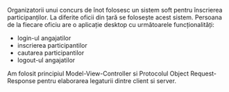 Organizatorii unui concurs de înot folosesc un sistem soft pentru înscrierea participanților. La diferite oficii din
țară se folosește acest sistem. Persoana de la fiecare oficiu are o aplicație desktop cu următoarele funcționalități:
 - login-ul angajatilor
 - inscrierea participantilor
 - cautarea participantilor
 - logout-ul angajatilor
 
 Am folosit principiul Model-View-Controller si Protocolul Object Request-Response pentru elaborarea legaturii dintre client si server.
